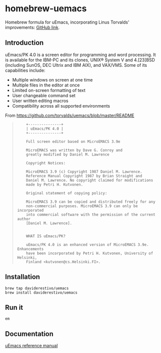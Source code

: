 # homebrew-uemacs

Homebrew formula for uEmacs, incorporating Linus Torvalds' improvements: [GitHub link](https://github.com/torvalds/uemacs).

## Introduction

uEmacs/PK 4.0 is a screen editor for programming and word processing. It is available for the
IBM-PC and its clones, UNIX® System V and 4.[23]BSD (including SunOS, DEC Ultrix and IBM
AIX), and VAX/VMS. Some of its capabilities include:

- Multiple windows on screen at one time
- Multiple files in the editor at once
- Limited on-screen formatting of text
- User changeable command set
- User written editing macros
- Compatibility across all supported environments

From https://github.com/torvalds/uemacs/blob/master/README

>         +---------------+
>         | uEmacs/PK 4.0 |
>         +---------------+
>
>         Full screen editor based on MicroEMACS 3.9e
>
>         MicroEMACS was written by Dave G. Conroy and
>         greatly modified by Daniel M. Lawrence
>
>         Copyright Notices:
>
>         MicroEMACS 3.9 (c) Copyright 1987 Daniel M. Lawrence.
>         Reference Manual Copyright 1987 by Brian Straight and
>         Daniel M. Lawrence. No copyright claimed for modifications
>         made by Petri H. Kutvonen.
>
>         Original statement of copying policy:
>
>         MicroEMACS 3.9 can be copied and distributed freely for any
>         non-commercial purposes. MicroEMACS 3.9 can only be incorporated
>         into commercial software with the permission of the current author
>         [Daniel M. Lawrence].
>
>
>         WHAT IS uEmacs/PK?
>
>         uEmacs/PK 4.0 is an enhanced version of MicroEMACS 3.9e. Enhancements
>         have been incorporated by Petri H. Kutvonen, University of Helsinki,
>         Finland <kutvonen@cs.Helsinki.FI>.

## Installation

```
brew tap daviderestivo/uemacs
brew install daviderestivo/uemacs
```

## Run it

```
em
```

## Documentation

[uEmacs reference manual](./doc/uemacs.pdf)
